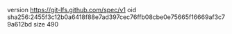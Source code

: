 version https://git-lfs.github.com/spec/v1
oid sha256:2455f3c12b0a6418f88e7ad397cec76ffb08cbe0e75665f16669af3c79a612bd
size 490
